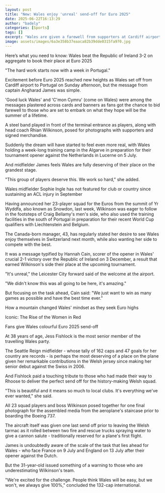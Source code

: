 ```yaml
---
layout: post
title: "New: Wales enjoy 'unreal' send-off for Euro 2025"
date: 2025-06-22T16:13:29
author: "badely"
categories: [Sports]
tags: []
excerpt: "Wales are given a farewell from supporters at Cardiff airport as they travel to Portugal for a week-long training camp before Euro 2025."
image: assets/images/6a3e358b37eaaca82b39dde0315fa970.jpg
---
```


Here’s what you need to know: Wales beat the Republic of Ireland 3-2 on aggregate to book their place at Euro 2025

"The hard work starts now with a week in Portugal."

Excitement before Euro 2025 reached new heights as Wales set off from Cardiff airport to Portugal on Sunday afternoon, but the message from captain Angharad James was simple.

'Good luck Wales' and 'C'mon Cymru' (come on Wales) were among the messages plastered across cards and banners as fans got the chance to bid farewell to those who are set to embark on what they hope will be the summer of a lifetime.

A steel band played in front of the terminal entrance as players, along with head coach Rhian Wilkinson, posed for photographs with supporters and signed merchandise.

Suddenly the dream will have started to feel even more real, with Wales holding a week-long training camp in the Algarve in preparation for their tournament opener against the Netherlands in Lucerne on 5 July.

And midfielder James feels Wales are fully deserving of their place on the grandest stage.

"This group of players deserve this. We work so hard," she added.

Wales midfielder Sophie Ingle has not featured for club or country since sustaining an ACL injury in September

Having announced her 23-player squad for the Euros from the summit of Yr Wyddfa, also known as Snowdon, last week, Wilkinson was eager to follow in the footsteps of Craig Bellamy's men's side, who also used the training facilities in the south of Portugal in preparation for their recent World Cup qualifiers with Liechtenstein and Belgium.

The Canada-born manager, 43, has regularly stated her desire to see Wales enjoy themselves in Switzerland next month, while also wanting her side to compete with the best.

It was a message typified by Hannah Cain, scorer of the opener in Wales' crucial 2-1 victory over the Republic of Ireland on 3 December, a result that earned Wilkinson's side their place at the upcoming tournament.

"It's unreal," the Leicester City forward said of the welcome at the airport.

"We didn't know this was all going to be here, it's amazing."

But focusing on the task ahead, Cain said: "We just want to win as many games as possible and have the best time ever."

How a mountain changed Wales' mindset as they seek Euro highs

Iconic: The Rise of the Women in Red

Fans give Wales colourful Euro 2025 send-off

At 38 years of age, Jess Fishlock is the most senior member of the travelling Wales party.

The Seattle Reign midfielder - whose tally of 162 caps and 47 goals for her country are records - is perhaps the most deserving of a place on the plane given her remarkable contributions in the Welsh jersey since making her senior debut against the Swiss in 2006.

And Fishlock paid a touching tribute to those who had made their way to Rhoose to deliver the perfect send off for the history-making Welsh squad.

"This is beautiful and it means so much to local clubs. It's everything we've ever wanted," she said.

All 23 squad players and boss Wilkinson posed together for one final photograph for the assembled media from the aeroplane's staircase prior to boarding the Boeing 737.

The aircraft itself was given one last send off prior to leaving the Welsh tarmac as it rolled between two fire and rescue trucks spraying water to give a cannon salute - traditionally reserved for a plane's first flight.

James is undoubtedly aware of the scale of the task that lies ahead for Wales - who face France on 9 July and England on 13 July after their opener against the Dutch.

But the 31-year-old issued something of a warning to those who are underestimating Wilkinson's team.

"We're excited for the challenge. People think Wales will be easy, but we won't, we always give 100%," concluded the 132-cap international.


